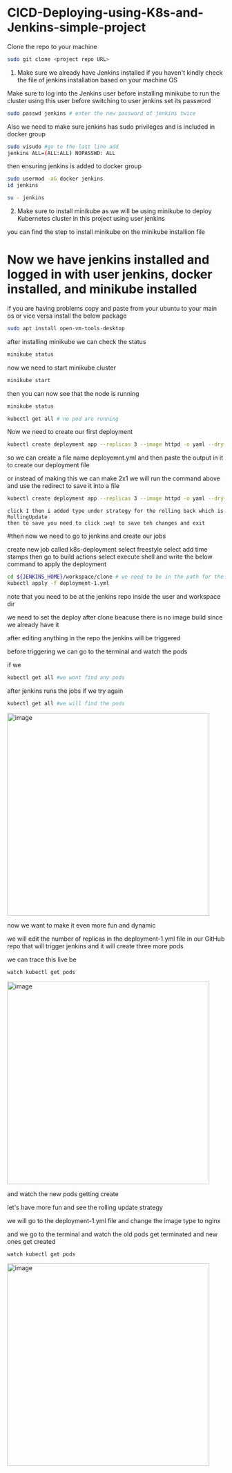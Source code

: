 # CICD-Deploying-using-K8s-and-Jenkins-simple-project

Clone the repo to your machine
```bash
sudo git clone <project repo URL>
```
1. Make sure we already have Jenkins installed if you haven't kindly check the file of jenkins installation based on your machine OS

Make sure to log into the Jenkins user before installing minikube to run the cluster using this user
before switching to user jenkins set its password
```bash
sudo passwd jenkins # enter the new password of jenkins twice
```
Also we need to make sure jenkins has sudo privileges and is included in docker group
```bash
sudo visudo #go to the last line add
jenkins ALL=(ALL:ALL) NOPASSWD: ALL
```
then ensuring jenkins is added to docker group
```bash
sudo usermod -aG docker jenkins
id jenkins
```
```bash
su - jenkins
```

2. Make sure to install minikube as we will be using minikube to deploy Kubernetes cluster in this project using user jenkins

you can find the step to install minikube on the minikube installion file


# Now we have jenkins installed and logged in with user jenkins, docker installed, and minikube installed

if you are having problems copy and paste from your ubuntu to your main os or vice versa install the below package

```bash
sudo apt install open-vm-tools-desktop
```

after installing minikube we can check the status
```bash
minikube status
```
now we need to start minikube cluster
```bash
minikube start
```
then you can now see that the node is running
```bash
minikube status
```
```bash
kubectl get all # no pod are running
```

Now we need to create our first deployment

```bash
kubectl create deployment app --replicas 3 --image httpd -o yaml --dry-run=client # This will display the output in the terminal without action
```
so we can create a file name deployemnt.yml and then paste the output in it to create our deployment file

or instead of making this we can make 2x1 we will run the command above and use the redirect to save it into a file 
```bash
kubectl create deployment app --replicas 3 --image httpd -o yaml --dry-run=client > deployment-1.yml
```
```note that i used sudo vim deployment-1.yml to get inside the file and edit the below
click I then i added type under strategy for the rolling back which is RollingUpdate
then to save you need to click :wq! to save teh changes and exit
```

#then now we need to go to jenkins and create our jobs 

create new job called k8s-deployment
select freestyle
select add time stamps
then go to build actions select execute shell and write the below command to apply the deployment

```bash
cd ${JENKINS_HOME}/workspace/clone # we need to be in the path for the deployment file, you can use pwd for the exact path
kubectl apply -f deployment-1.yml
```
note that you need to be at the jenkins repo inside the user and workspace dir

we need to set the deploy after clone beacuse there is no image build since we already have it 


after editing anything in the repo the jenkins will be triggered

before triggering we can go to the terminal and watch the pods

if we 
```bash
kubectl get all #we wont find any pods
```
after jenkins runs the jobs
if we try again 
```bash
kubectl get all #we will find the pods
```
<img width="468" alt="image" src="https://github.com/user-attachments/assets/02e2fc5f-6ab3-43d5-ad7f-7b6ab2ff6e62">

now we want to make it even more fun and dynamic 

we will edit the number of replicas in the deployment-1.yml file in our GitHub repo 
that will trigger jenkins and it will create three more pods 

we can trace this live be 
```bash
watch kubectl get pods
```
<img width="468" alt="image" src="https://github.com/user-attachments/assets/7d51d49c-90c4-4245-96f9-699ea97f0b97">

and watch the new pods getting create 

let's have more fun and see the rolling update strategy

we will go to the deployment-1.yml file and change the image type to nginx

and we go to the terminal and watch the old pods get terminated and new ones get created
```bash
watch kubectl get pods
```
<img width="468" alt="image" src="https://github.com/user-attachments/assets/d2a41ce9-b7da-44f2-86b7-97fe1f7daa79">

